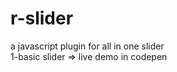 # r-slider <br>
a javascript plugin for all in one slider <br>
1-basic slider => live demo in codepen 
